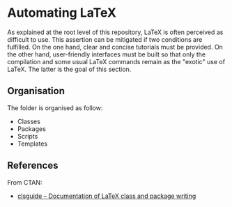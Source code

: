 # Automating LaTeX

As explained at the root level of this repository, LaTeX is often perceived as difficult to use.
This assertion can be mitigated if two conditions are fulfilled.
On the one hand, clear and concise tutorials must be provided.
On the other hand, user-friendly interfaces must be built so that only the compilation and some usual LaTeX commands remain as the "exotic" use of LaTeX.
The latter is the goal of this section.



## Organisation

The folder is organised as follow:
* Classes
* Packages
* Scripts
* Templates



## References

From CTAN:
* [clsguide – Documentation of LaTeX class and package writing](https://ctan.org/pkg/clsguide)